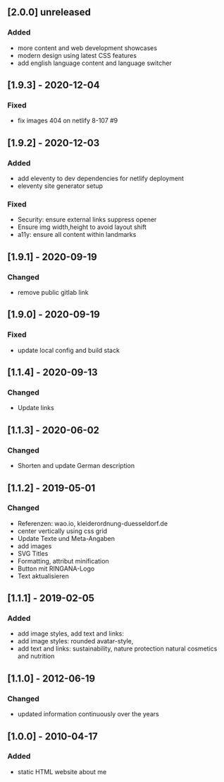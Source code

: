 ## [2.0.0] unreleased
### Added
- more content and web development showcases
- modern design using latest CSS features
- add english language content and language switcher

## [1.9.3] - 2020-12-04
### Fixed
- fix images 404 on netlify 8-107 #9

## [1.9.2] - 2020-12-03
### Added
- add eleventy to dev dependencies for netlify deployment
- eleventy site generator setup
### Fixed
- Security: ensure external links suppress opener
- Ensure img width,height to avoid layout shift
- a11y: ensure all content within landmarks

## [1.9.1] - 2020-09-19
### Changed
- remove public gitlab link

## [1.9.0] - 2020-09-19
### Fixed
- update local config and build stack

## [1.1.4] - 2020-09-13
### Changed
- Update links

## [1.1.3] - 2020-06-02
### Changed
- Shorten and update German description

## [1.1.2] - 2019-05-01
### Changed
- Referenzen: wao.io, kleiderordnung-duesseldorf.de
- center vertically using css grid
- Update Texte und Meta-Angaben
- add images
- SVG Titles
- Formatting, attribut minification
- Button mit RINGANA-Logo
- Text aktualisieren

## [1.1.1] - 2019-02-05
### Added
- add image styles, add text and links:
- add image styles: rounded avatar-style,
- add text and links: sustainability, nature protection natural cosmetics and nutrition

## [1.1.0] - 2012-06-19
### Changed
- updated information continuously over the years

## [1.0.0] - 2010-04-17
### Added
- static HTML website about me